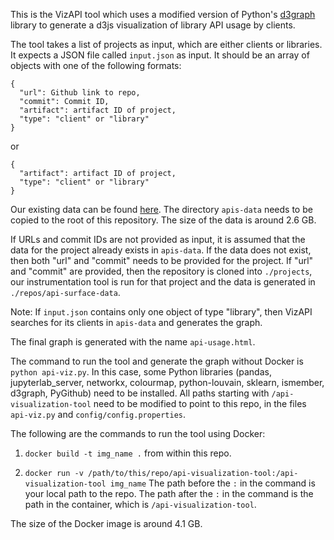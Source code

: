 This is the VizAPI tool which uses a modified version of Python's [d3graph](https://github.com/erdogant/d3graph) library to generate a d3js visualization of library API usage by clients.

The tool takes a list of projects as input, which are either clients or libraries.
It expects a JSON file called `input.json` as input. It should be an array of objects with one of the following formats:
```
{
  "url": Github link to repo,
  "commit": Commit ID,
  "artifact": artifact ID of project,
  "type": "client" or "library"
}
```
or
```
{
  "artifact": artifact ID of project,
  "type": "client" or "library"
}
```
Our existing data can be found [here](https://zenodo.org/record/6951140). The directory `apis-data` needs to be copied to the root of this repository. The size of the data is around 2.6 GB.

If URLs and commit IDs are not provided as input, it is assumed that the data for the project already exists in `apis-data`. If the data does not exist, then both "url" and "commit" needs to be provided for the project. If "url" and "commit" are provided, then the repository is cloned into `./projects`, our instrumentation tool is run for that project and the data is generated in `./repos/api-surface-data`. 

Note: If `input.json` contains only one object of type "library", then VizAPI searches for its clients in `apis-data` and generates the graph.

The final graph is generated with the name `api-usage.html`.

The command to run the tool and generate the graph without Docker is `python api-viz.py`. In this case, some Python libraries (pandas, jupyterlab_server, networkx, colourmap, python-louvain, sklearn, ismember, d3graph, PyGithub)  need to be installed. All paths starting with `/api-visualization-tool` need to be modified to point to this repo, in the files `api-viz.py` and `config/config.properties`.

The following are the commands to run the tool using Docker:

1. ```docker build -t img_name .``` from within this repo.

2. ```docker run -v /path/to/this/repo/api-visualization-tool:/api-visualization-tool img_name``` The path before the `:` in the command is your local path to the repo. The path after the `:` in the command is the path in the container, which is `/api-visualization-tool`.

The size of the Docker image is around 4.1 GB.
